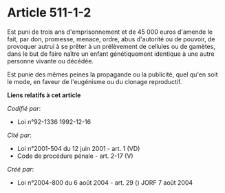 # Article 511-1-2

Est puni de trois ans d'emprisonnement et de 45 000 euros d'amende le fait, par don, promesse, menace, ordre, abus d'autorité
ou de pouvoir, de provoquer autrui à se prêter à un prélèvement de cellules ou de gamètes, dans le but de faire naître un
enfant génétiquement identique à une autre personne vivante ou décédée.

Est punie des mêmes peines la propagande ou la publicité, quel qu'en soit le mode, en faveur de l'eugénisme ou du clonage
reproductif.

**Liens relatifs à cet article**

_Codifié par_:

  - Loi n°92-1336 1992-12-16

_Cité par_:

  - Loi n°2001-504 du 12 juin 2001 - art. 1 (VD)
  - Code de procédure pénale - art. 2-17 (V)

_Créé par_:

  - Loi n°2004-800 du 6 août 2004 - art. 29 () JORF 7 août 2004
